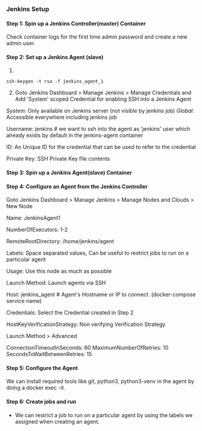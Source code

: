 ### Jenkins Setup

#### Step 1: Spin up a Jenkins Controller(master) Container

Check container logs for the first time admin password and create a new admin user.

#### Step 2: Set up a Jenkins Agent (slave)

1. 
```
ssh-keygen -t rsa -f jenkins_agent_1
```

2. Goto Jenkins Dashboard > Manage Jenkins > Manage Credentials and Add 'System' scoped Credential for enabling SSH into a Jenkins Agent

*System*: Only available on Jenkins server (not visible by jenkins job)
*Global*: Accessible everywhere including jenkins job

Username: jenkins # we want to ssh into the agent as 'jenkins' user which already exists by default in the jenkins-agent container

ID: An Unique ID for the credential that can be used to refer to the credential

Private Key: SSH Private Key file contents

#### Step 3: Spin up a Jenkins Agent(slave) Container

#### Step 4: Configure an Agent from the Jenkins Controller

Goto Jenkins Dashboard > Manage Jenkins > Manage Nodes and Clouds > New Node

Name: JenkinsAgent1

NumberOfExecutors: 1-2

RemoteRootDirectory: /home/jenkins/agent

Labels: Space separated values, Can be useful to restrict jobs to run on a particular agent

Usage: Use this node as much as possible

Launch Method: Launch agents via SSH

Host: jenkins_agent # Agent's Hostname or IP to connect. (docker-compose service name) 

Credentials: Select the Credential created in Step 2

HostKeyVerificationStrategy: Non verifying Verification Strategy

Launch Method > Advanced

ConnectionTimeoutInSeconds: 60
MaximumNumberOfRetries: 10
SecondsToWaitBetweenRetries: 15

#### Step 5: Configure the Agent

We can install required tools like git, python3, python3-venv in the agent by doing a docker exec -it.

#### Step 6: Create jobs and run

- We can restrict a job to run on a particular agent by using the labels we assigned when creating an agent.